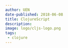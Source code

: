 ```yaml
---
author: UEN
date-published: 2018-06-08
title: ClojureScript
description:
image: logo/cljs-logo.png
tags:
 - clojure
---
```

